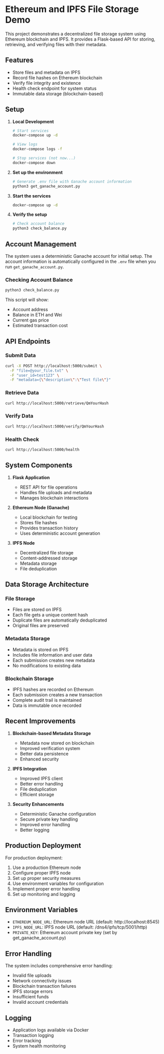 # Ethereum and IPFS File Storage Demo

This project demonstrates a decentralized file storage system using Ethereum blockchain and IPFS. It provides a Flask-based API for storing, retrieving, and verifying files with their metadata.

## Features

- Store files and metadata on IPFS
- Record file hashes on Ethereum blockchain
- Verify file integrity and existence
- Health check endpoint for system status
- Immutable data storage (blockchain-based)

## Setup

1. **Local Development**
   ```bash
   # Start services
   docker-compose up -d

   # View logs
   docker-compose logs -f

   # Stop services (not now...)
   docker-compose down
   ```

2. **Set up the environment**
   ```bash
   # Generate .env file with Ganache account information
   python3 get_ganache_account.py
   ```
3. **Start the services**
   ```bash
   docker-compose up -d
   ```
4. **Verify the setup**
   ```bash
   # Check account balance
   python3 check_balance.py
   ```

## Account Management

The system uses a deterministic Ganache account for initial setup. The account information is automatically configured in the `.env` file when you run `get_ganache_account.py`.

### Checking Account Balance
```bash
python3 check_balance.py
```
This script will show:
- Account address
- Balance in ETH and Wei
- Current gas price
- Estimated transaction cost

## API Endpoints

### Submit Data
```bash
curl -X POST http://localhost:5000/submit \
  -F "file=@your_file.txt" \
  -F "user_id=test123" \
  -F "metadata={\"description\":\"Test file\"}"
```

### Retrieve Data
```bash
curl http://localhost:5000/retrieve/QmYourHash
```

### Verify Data
```bash
curl http://localhost:5000/verify/QmYourHash
```

### Health Check
```bash
curl http://localhost:5000/health
```

## System Components

1. **Flask Application**
   - REST API for file operations
   - Handles file uploads and metadata
   - Manages blockchain interactions

2. **Ethereum Node (Ganache)**
   - Local blockchain for testing
   - Stores file hashes
   - Provides transaction history
   - Uses deterministic account generation

3. **IPFS Node**
   - Decentralized file storage
   - Content-addressed storage
   - Metadata storage
   - File deduplication

## Data Storage Architecture

### File Storage
- Files are stored on IPFS
- Each file gets a unique content hash
- Duplicate files are automatically deduplicated
- Original files are preserved

### Metadata Storage
- Metadata is stored on IPFS
- Includes file information and user data
- Each submission creates new metadata
- No modifications to existing data

### Blockchain Storage
- IPFS hashes are recorded on Ethereum
- Each submission creates a new transaction
- Complete audit trail is maintained
- Data is immutable once recorded

## Recent Improvements

1. **Blockchain-based Metadata Storage**
   - Metadata now stored on blockchain
   - Improved verification system
   - Better data persistence
   - Enhanced security

2. **IPFS Integration**
   - Improved IPFS client
   - Better error handling
   - File deduplication
   - Efficient storage

3. **Security Enhancements**
   - Deterministic Ganache configuration
   - Secure private key handling
   - Improved error handling
   - Better logging



## Production Deployment

For production deployment:
1. Use a production Ethereum node
2. Configure proper IPFS node
3. Set up proper security measures
4. Use environment variables for configuration
5. Implement proper error handling
6. Set up monitoring and logging

## Environment Variables

- `ETHEREUM_NODE_URL`: Ethereum node URL (default: http://localhost:8545)
- `IPFS_NODE_URL`: IPFS node URL (default: /dns4/ipfs/tcp/5001/http)
- `PRIVATE_KEY`: Ethereum account private key (set by get_ganache_account.py)

## Error Handling

The system includes comprehensive error handling:
- Invalid file uploads
- Network connectivity issues
- Blockchain transaction failures
- IPFS storage errors
- Insufficient funds
- Invalid account credentials

## Logging

- Application logs available via Docker
- Transaction logging
- Error tracking
- System health monitoring 
